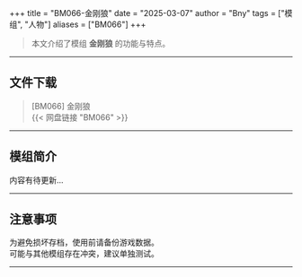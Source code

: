 +++
title = "BM066-金刚狼"
date = "2025-03-07"
author = "Bny"
tags = ["模组", "人物"]
aliases = ["BM066"]
+++

> 本文介绍了模组 **金刚狼** 的功能与特点。

---

## 文件下载

> [BM066] 金刚狼  
{{< 网盘链接 "BM066" >}}  

---

## 模组简介

>  
内容有待更新...  

---

## 注意事项

>  
为避免损坏存档，使用前请备份游戏数据。  
可能与其他模组存在冲突，建议单独测试。  

---

